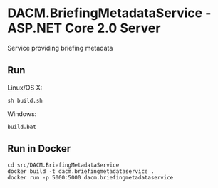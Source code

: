 # DACM.BriefingMetadataService - ASP.NET Core 2.0 Server

Service providing briefing metadata

## Run

Linux/OS X:

```
sh build.sh
```

Windows:

```
build.bat
```

## Run in Docker

```
cd src/DACM.BriefingMetadataService
docker build -t dacm.briefingmetadataservice .
docker run -p 5000:5000 dacm.briefingmetadataservice
```
